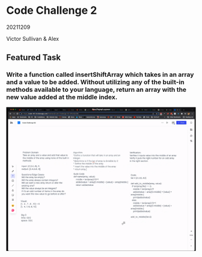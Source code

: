 # Code Challenge 2
20211209

Victor Sullivan & Alex 

## Featured Task

### Write a function called insertShiftArray which takes in an array and a value to be added. Without utilizing any of the built-in methods available to your language, return an array with the new value added at the middle index.

![Challenge 2 Whiteboard](assets/Challenge2.png)